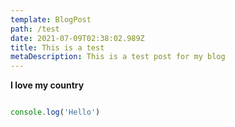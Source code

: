```yaml
---
template: BlogPost
path: /test
date: 2021-07-09T02:38:02.989Z
title: This is a test
metaDescription: This is a test post for my blog
---
```

**I love my country**

```javascript

console.log('Hello')

```
